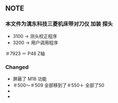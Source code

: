 ## NOTE
### 本文件为漓东科技三菱机床带对刀仪 加装 探头
* 3100 -> 测头校正程序
* 3200 -> 用户调用程序

＃7923 ＝ P48 Z轴
### Changed
* 屏蔽了 M18 功能
* ＃500～＃509 全部移到了＃550＋ 全部了50
* 
* 